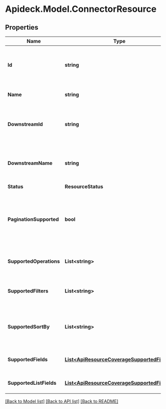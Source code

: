 # Apideck.Model.ConnectorResource

## Properties

Name | Type | Description | Notes
------------ | ------------- | ------------- | -------------
**Id** | **string** | ID of the resource, typically a lowercased version of name. | [optional] 
**Name** | **string** | Name of the resource (plural) | [optional] 
**DownstreamId** | **string** | ID of the resource in the Connector&#39;s API (downstream) | [optional] 
**DownstreamName** | **string** | Name of the resource in the Connector&#39;s API (downstream) | [optional] 
**Status** | **ResourceStatus** |  | [optional] 
**PaginationSupported** | **bool** | Indicates if pagination (cursor and limit parameters) is supported on the list endpoint of the resource. | [optional] 
**SupportedOperations** | **List&lt;string&gt;** | List of supported operations on the resource. | [optional] 
**SupportedFilters** | **List&lt;string&gt;** | Supported filters on the list endpoint of the resource. | [optional] 
**SupportedSortBy** | **List&lt;string&gt;** | Supported sorting properties on the list endpoint of the resource. | [optional] 
**SupportedFields** | [**List&lt;ApiResourceCoverageSupportedFields&gt;**](ApiResourceCoverageSupportedFields.md) | Supported fields on the detail endpoint. | [optional] 
**SupportedListFields** | [**List&lt;ApiResourceCoverageSupportedFields&gt;**](ApiResourceCoverageSupportedFields.md) | Supported fields on the list endpoint. | [optional] 

[[Back to Model list]](../README.md#documentation-for-models) [[Back to API list]](../README.md#documentation-for-api-endpoints) [[Back to README]](../README.md)

